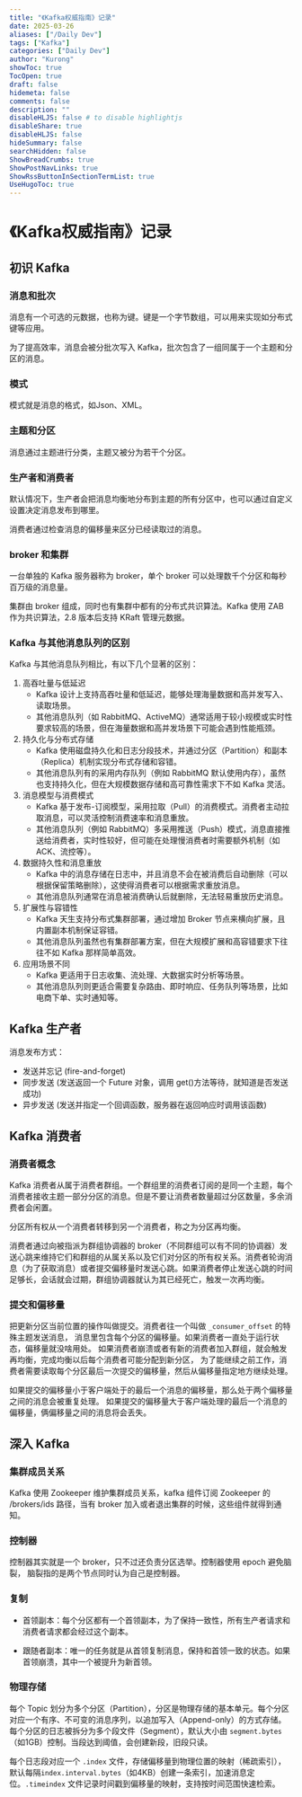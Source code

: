 ```yaml
---
title: "《Kafka权威指南》记录"
date: 2025-03-26
aliases: ["/Daily Dev"]
tags: ["Kafka"]
categories: ["Daily Dev"]
author: "Kurong"
showToc: true
TocOpen: true
draft: false
hidemeta: false
comments: false
description: ""
disableHLJS: false # to disable highlightjs
disableShare: true
disableHLJS: false
hideSummary: false
searchHidden: false
ShowBreadCrumbs: true
ShowPostNavLinks: true
ShowRssButtonInSectionTermList: true
UseHugoToc: true
---
```


# 《Kafka权威指南》记录

## 初识 Kafka

### 消息和批次

消息有一个可选的元数据，也称为键。键是一个字节数组，可以用来实现如分布式键等应用。

为了提高效率，消息会被分批次写入 Kafka，批次包含了一组同属于一个主题和分区的消息。

### 模式

模式就是消息的格式，如Json、XML。

### 主题和分区

消息通过主题进行分类，主题又被分为若干个分区。

### 生产者和消费者

默认情况下，生产者会把消息均衡地分布到主题的所有分区中，也可以通过自定义设置决定消息发布到哪里。

消费者通过检查消息的偏移量来区分已经读取过的消息。

### broker 和集群

一台单独的 Kafka 服务器称为 broker，单个 broker 可以处理数千个分区和每秒百万级的消息量。

集群由 broker 组成，同时也有集群中都有的分布式共识算法。Kafka 使用 ZAB 作为共识算法，2.8 版本后支持 KRaft 管理元数据。

### Kafka 与其他消息队列的区别

Kafka 与其他消息队列相比，有以下几个显著的区别：

1. 高吞吐量与低延迟
   - Kafka 设计上支持高吞吐量和低延迟，能够处理海量数据和高并发写入、读取场景。
   - 其他消息队列（如 RabbitMQ、ActiveMQ）通常适用于较小规模或实时性要求较高的场景，但在海量数据和高并发场景下可能会遇到性能瓶颈。
2. 持久化与分布式存储
   - Kafka 使用磁盘持久化和日志分段技术，并通过分区（Partition）和副本（Replica）机制实现分布式存储和容错。
   - 其他消息队列有的采用内存队列（例如 RabbitMQ 默认使用内存），虽然也支持持久化，但在大规模数据存储和高可靠性需求下不如 Kafka 灵活。
3. 消息模型与消费模式
   - Kafka 基于发布-订阅模型，采用拉取（Pull）的消费模式。消费者主动拉取消息，可以灵活控制消费速率和消息重放。
   - 其他消息队列（例如 RabbitMQ）多采用推送（Push）模式，消息直接推送给消费者，实时性较好，但可能在处理慢消费者时需要额外机制（如 ACK、流控等）。
4. 数据持久性和消息重放
   - Kafka 中的消息存储在日志中，并且消息不会在被消费后自动删除（可以根据保留策略删除），这使得消费者可以根据需求重放消息。
   - 其他消息队列通常在消息被消费确认后就删除，无法轻易重放历史消息。
5. 扩展性与容错性
   - Kafka 天生支持分布式集群部署，通过增加 Broker 节点来横向扩展，且内置副本机制保证容错。
   - 其他消息队列虽然也有集群部署方案，但在大规模扩展和高容错要求下往往不如 Kafka 那样简单高效。
6. 应用场景不同
   - Kafka 更适用于日志收集、流处理、大数据实时分析等场景。
   - 其他消息队列则更适合需要复杂路由、即时响应、任务队列等场景，比如电商下单、实时通知等。



## Kafka 生产者

消息发布方式：

- 发送并忘记 (fire-and-forget)
- 同步发送 (发送返回一个 Future 对象，调用 get()方法等待，就知道是否发送成功)
- 异步发送 (发送并指定一个回调函数，服务器在返回响应时调用该函数)



## Kafka 消费者

### 消费者概念

Kafka 消费者从属于消费者群组。一个群组里的消费者订阅的是同一个主题，每个消费者接收主题一部分分区的消息。但是不要让消费者数量超过分区数量，多余消费者会闲置。

分区所有权从一个消费者转移到另一个消费者，称之为分区再均衡。

消费者通过向被指派为群组协调器的 broker（不同群组可以有不同的协调器）发送心跳来维持它们和群组的从属关系以及它们对分区的所有权关系。消费者轮询消息（为了获取消息）或者提交偏移量时发送心跳。如果消费者停止发送心跳的时间足够长，会话就会过期，群组协调器就认为其已经死亡，触发一次再均衡。

### 提交和偏移量

把更新分区当前位置的操作叫做提交。消费者往一个叫做 `_consumer_offset` 的特殊主题发送消息， 消息里包含每个分区的偏移量。如果消费者一直处于运行状态，偏移量就没啥用处。 如果消费者崩溃或者有新的消费者加入群组，就会触发再均衡，完成均衡以后每个消费者可能分配到新分区， 为了能继续之前工作，消费者需要读取每个分区最后一次提交的偏移量，然后从偏移量指定地方继续处理。

如果提交的偏移量小于客户端处于的最后一个消息的偏移量，那么处于两个偏移量之间的消息会被重复处理。 如果提交的偏移量大于客户端处理的最后一个消息的偏移量，俩偏移量之间的消息将会丢失。



## 深入 Kafka

### 集群成员关系

Kafka 使用 Zookeeper 维护集群成员关系，kafka 组件订阅 Zookeeper 的 /brokers/ids 路径，当有 broker 加入或者退出集群的时候，这些组件就得到通知。

### 控制器

控制器其实就是一个 broker，只不过还负责分区选举。控制器使用 epoch 避免脑裂， 脑裂指的是两个节点同时认为自己是控制器。

### 复制

- 首领副本：每个分区都有一个首领副本，为了保持一致性，所有生产者请求和消费者请求都会经过这个副本。

- 跟随者副本：唯一的任务就是从首领复制消息，保持和首领一致的状态。如果首领崩溃，其中一个被提升为新首领。

### 物理存储

每个 Topic 划分为多个分区（Partition），分区是物理存储的基本单元。每个分区对应一个有序、不可变的消息序列，以追加写入（Append-only）的方式存储。每个分区的日志被拆分为多个段文件（Segment），默认大小由 `segment.bytes` （如1GB）控制。当段达到阈值，会创建新段，旧段只读。

每个日志段对应一个 `.index` 文件，存储偏移量到物理位置的映射（稀疏索引），默认每隔`index.interval.bytes`（如4KB）创建一条索引，加速消息定位。`.timeindex` 文件记录时间戳到偏移量的映射，支持按时间范围快速检索。



